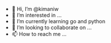 - 👋 Hi, I’m @kimaniw
- 👀 I’m interested in ...
- 🌱 I’m currently learning go and python
- 💞️ I’m looking to collaborate on ...
- 📫 How to reach me ...

<!---
kimaniw/kimaniw is a ✨ special ✨ repository because its `README.md` (this file) appears on your GitHub profile.
You can click the Preview link to take a look at your changes.
--->
